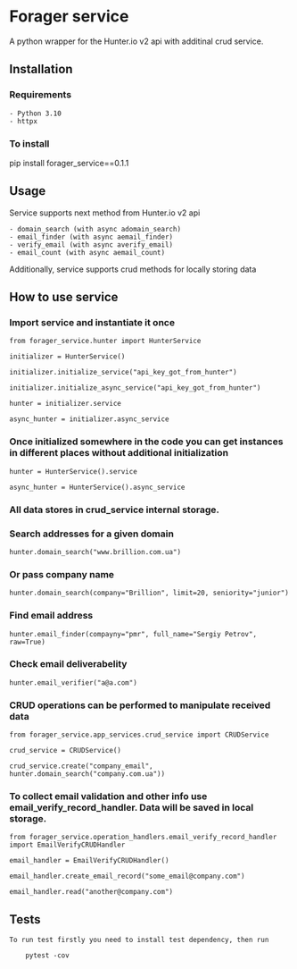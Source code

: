 # Forager service

A python wrapper for the Hunter.io v2 api with additinal crud service.

## Installation

### Requirements

    - Python 3.10
    - httpx

### To install

   pip install forager_service==0.1.1

## Usage

Service supports next method from Hunter.io v2 api

    - domain_search (with async adomain_search)
    - email_finder (with async aemail_finder)
    - verify_email (with async averify_email)
    - email_count (with async aemail_count)
    
Additionally, service supports crud methods for locally storing data

## How to use service

### Import service and instantiate it once

    from forager_service.hunter import HunterService

    initializer = HunterService()

    initializer.initialize_service("api_key_got_from_hunter")

    initializer.initialize_async_service("api_key_got_from_hunter")

    hunter = initializer.service 

    async_hunter = initializer.async_service


### Once initialized somewhere in the code you can get instances in different places without additional initialization

    hunter = HunterService().service

    async_hunter = HunterService().async_service

### All data stores in crud_service internal storage.

### Search addresses for a given domain

    hunter.domain_search("www.brillion.com.ua")

### Or pass company name

    hunter.domain_search(company="Brillion", limit=20, seniority="junior")

### Find email address

    hunter.email_finder(compayny="pmr", full_name="Sergiy Petrov", raw=True)

### Check email deliverabelity

    hunter.email_verifier("a@a.com")

### CRUD operations can be performed to manipulate received data

    from forager_service.app_services.crud_service import CRUDService

    crud_service = CRUDService()

    crud_service.create("company_email", hunter.domain_search("company.com.ua"))

### To collect email validation and other info use email_verify_record_handler. Data will be saved in local storage.

    from forager_service.operation_handlers.email_verify_record_handler import EmailVerifyCRUDHandler

    email_handler = EmailVerifyCRUDHandler()

    email_handler.create_email_record("some_email@company.com")

    email_handler.read("another@company.com")

## Tests

    To run test firstly you need to install test dependency, then run

        pytest -cov
